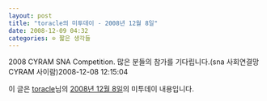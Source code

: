 ```yaml
---
layout: post
title: "toracle의 미투데이 - 2008년 12월 8일"
date: 2008-12-09 04:32
categories: ⊙ 짧은 생각들
---
```


2008 CYRAM SNA Competition. 많은 분들의 참가를 기다립니다.(sna 사회연결망 CYRAM 사이람)2008-12-08 12:15:04

이 글은 [toracle](http://me2day.net/toracle)님의 [2008년 12월 8일](http://me2day.net/toracle/2008/12/08#12:15:04)의 미투데이 내용입니다.


       
